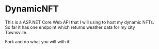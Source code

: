 # DynamicNFT
This is a ASP.NET Core Web API that I will using to host my dynamic NFTs. So far it has one endpoint which returns weather data for my city Townsville. 

Fork and do what you will with it!
